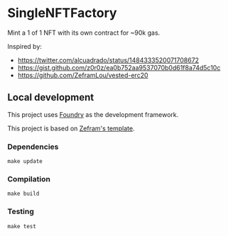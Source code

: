 # SingleNFTFactory

Mint a 1 of 1 NFT with its own contract for ~90k gas.

Inspired by:
 - https://twitter.com/alcuadrado/status/1484333520071708672
 - https://gist.github.com/z0r0z/ea0b752aa9537070b0d61f8a74d5c10c
 - https://github.com/ZeframLou/vested-erc20

## Local development

This project uses [Foundry](https://github.com/gakonst/foundry) as the development framework.

This project is based on [Zefram's template](https://github.com/ZeframLou/foundry-template).

### Dependencies

```
make update
```

### Compilation

```
make build
```

### Testing

```
make test
```
